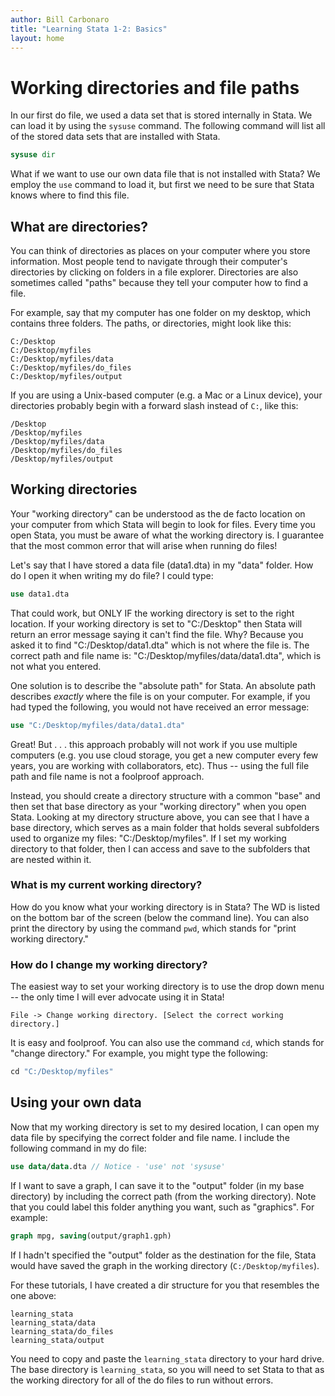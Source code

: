 ```yaml
---
author: Bill Carbonaro
title: "Learning Stata 1-2: Basics"
layout: home
---
```


# Working directories and file paths 

In our first do file, we used a data set that is stored internally in Stata. We can load it by using the `sysuse` command. The following command will list all of the stored data sets that are installed with Stata. 

```stata
sysuse dir 
```

What if we want to use our own data file that is not installed with Stata? We employ the `use` command to load it, but first we need to be sure that Stata knows where to find this file. 





## What are directories?

You can think of directories as places on your computer where you store information. Most people tend to navigate through their computer's directories by clicking on folders in a file explorer. Directories are also sometimes called "paths" because they tell your computer how to find a file.

For example, say that my computer has one folder on my desktop, which contains three folders. The paths, or directories, might look like this: 

```
C:/Desktop
C:/Desktop/myfiles
C:/Desktop/myfiles/data
C:/Desktop/myfiles/do_files
C:/Desktop/myfiles/output
```

If you are using a Unix-based computer (e.g. a Mac or a Linux device), your directories probably begin with a forward slash instead of `C:`, like this:

```
/Desktop
/Desktop/myfiles
/Desktop/myfiles/data
/Desktop/myfiles/do_files
/Desktop/myfiles/output
```




## Working directories

Your "working directory" can be understood as the de facto location on your computer from which Stata will begin to look for files. Every time you open Stata, you must be aware of what the working directory is. I guarantee that the most common error that will arise when running do files!

Let's say that I have stored a data file (data1.dta) in my "data" folder. How do I open it when writing my do file? I could type: 

```stata
use data1.dta  
```

That could work, but ONLY IF the working directory is set to the right location. If your working directory is set to "C:/Desktop" then Stata will return an error message saying it can't find the file. Why? Because you asked it to find "C:/Desktop/data1.dta" which is not where the file is. The correct path and file name is: "C:/Desktop/myfiles/data/data1.dta", which is not what you entered. 

One solution is to describe the "absolute path" for Stata. An absolute path describes *exactly* where the file is on your computer. For example, if you had typed the following, you would not have received an error message: 

```stata
use "C:/Desktop/myfiles/data/data1.dta"
```

Great! But . . . this approach probably will not work if you use multiple computers (e.g. you use cloud storage, you get a new computer every few years, you are working with collaborators, etc). Thus -- using the full file path and file name is not a foolproof approach. 

Instead, you should create a directory structure with a common "base" and then set that base directory as your "working directory" when you open Stata. Looking at my directory structure above, you can see that I have a base directory, which serves as a main folder that holds several subfolders used to organize my files: "C:/Desktop/myfiles". If I set my working directory to that folder, then I can access and save to the subfolders that are nested within it. 



### What is my current working directory?

How do you know what your working directory is in Stata? The WD is listed on the bottom bar of the screen (below the command line). You can also print the directory by using the command `pwd`, which stands for "print working directory."



### How do I change my working directory?

The easiest way to set your working directory is to use the drop down menu -- the only time I will ever advocate using it in Stata! 

```
File -> Change working directory. [Select the correct working directory.] 
```

It is easy and foolproof. You can also use the command `cd`, which stands for "change directory." For example, you might type the following:

```stata
cd "C:/Desktop/myfiles"
```






## Using your own data

Now that my working directory is set to my desired location, I can open my data file by specifying the correct folder and file name. I include the following command in my do file: 

```stata
use data/data.dta // Notice - 'use' not 'sysuse' 
```

If I want to save a graph, I can save it to the "output" folder (in my base directory) by including the correct path (from the working directory). Note that you could label this folder anything you want, such as "graphics". For example:

```stata
graph mpg, saving(output/graph1.gph) 
```

If I hadn't specified the "output" folder as the destination for the file, Stata would have saved the graph in the working directory (`C:/Desktop/myfiles`). 

For these tutorials, I have created a dir structure for you that resembles the one above: 

```
learning_stata
learning_stata/data
learning_stata/do_files
learning_stata/output
```

You need to copy and paste the `learning_stata` directory to your hard drive. The base directory is `learning_stata`, so you will need to set Stata to that as the working directory for all of the do files to run without errors. 
